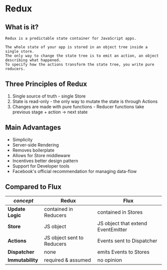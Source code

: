 
# Redux

## What is it?

    Redux is a predictable state container for JavaScript apps.

    The whole state of your app is stored in an object tree inside a single store.
    The only way to change the state tree is to emit an action, an object describing what happened.
    To specify how the actions transform the state tree, you write pure reducers.

## Three Principles of Redux
  1. Single source of truth
    - single Store
  2. State is read-only
    - the only way to mutate the state is through Actions
  3. Changes are made with pure functions
    - Reducer functions take previous stage + action -> next state

## Main Advantages
  - Simplicity
  - Server-side Rendering
  - Removes boilerplate
  - Allows for Store middleware
  - Incentives better design pattern
  - Support for Developer tools
  - Facebook's official recommendation for managing data-flow


## Compared to Flux
| _concept_         | Redux                         | Flux                                |
| -------------     | -------------                 | -------------                       |
| **Update Logic**  | contained in Reducers         | contained in Stores                 |
| **Store**         | JS object                     | JS object that extend EventEmitter  |
| **Actions**       | JS object sent to Reducers    | Events sent to Dispatcher           |
| **Dispatcher**    | none                          | emits Events to Stores              |
| **Immutability**  | required & assumed            | no opinion                          |
